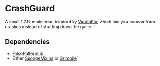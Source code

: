 # CrashGuard
A small 1.7.10 mixin mod, inspired by [VanillaFix](https://github.com/DimensionalDevelopment/VanillaFix), which lets
you recover from crashes instead of shutting down the game.
`
## Dependencies
- [FalsePatternLib](https://www.curseforge.com/minecraft/mc-mods/falsepatternlib)
- Either [SpongeMixins](https://www.curseforge.com/minecraft/mc-mods/spongemixins) or [Grimoire](https://www.curseforge.com/minecraft/mc-mods/grimoire-api)`